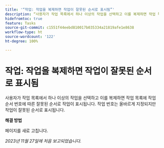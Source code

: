 ```yaml
---
title: '“작업: 작업을 복제하면 작업이 잘못된 순서로 표시됨”'
description: “사용자가 작업 목록에서 하나 이상의 작업을 선택하고 이를 복제하면 작업 목록에 작업 순서 번호에 따른 잘못된 순서로 작업이 표시됩니다. 작업 번호는 올바르게 지정되지만 작업이 잘못된 순서로 표시됩니다. 해결 방법을 사용할 수 있습니다.”
hidefromtoc: true
feature: Tasks
source-git-commit: c1551f44eebd810017b035334a21819afe1e8638
workflow-type: ht
source-wordcount: '122'
ht-degree: 100%

---
```



# 작업: 작업을 복제하면 작업이 잘못된 순서로 표시됨

사용자가 작업 목록에서 하나 이상의 작업을 선택하고 이를 복제하면 작업 목록에 작업 순서 번호에 따른 잘못된 순서로 작업이 표시됩니다. 작업 번호는 올바르게 지정되지만 작업이 잘못된 순서로 표시됩니다.

**해결 방법**

페이지를 새로 고칩니다.

_2023년 11월 27일에 처음 보고되었습니다._
